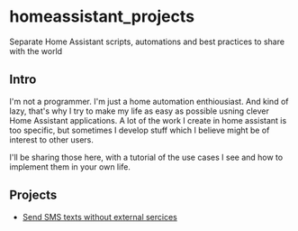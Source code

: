 # homeassistant_projects
Separate Home Assistant scripts, automations and best practices to share with the world 

##  Intro
I'm not a programmer. I'm just a home automation enthiousiast. And kind of lazy, that's why I try to make my life as easy as possible usning clever Home Assistant applications. 
A lot of the work I create in home assistant is too specific, but sometimes I develop stuff which I believe might be of interest to other users. 

I'll be sharing those here, with a tutorial of the use cases I see and how to implement them in your own life. 

## Projects
* [Send SMS texts without external sercices](https://github.com/Dixet/homeassistant_projects/tree/main/home%20assistant%20sms)